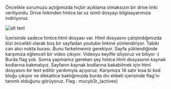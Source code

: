 Öncelikle sorumuzu açtığımızda hiçbir açıklama olmaksızın bir drive linki veriliyordu. 
Drive linkinden hintce.tar.xz isimli dosyayı bilgisayarımıza indiriyoruz. 

![alt text](https://github.com/MuCyberLab/CTF/blob/master/Web%20-%20Network/100.png?raw=true)

İçerisinde sadece hintce.html dosyası var. 
Html dosyasını çalıştırdığımızda bizi öncelikli olarak boş bir sayfadan youtube linkine yönlendiriyor.
Tabiki can alıcı nokta burası. Bunu farketmemiz gerekiyor.
Sayfa yüklendiğinde karşımıza eğlenceli bir video çıkıyor. Videoyu keyifle izliyoruz ve bitiyor :) Burda flag yok.
Sonra yapmamız gereken şey hintce.html dosyasının kaynak kodlarına bakmalıyız. 
Sayfanın kaynak kodlarına bakabilmek için html dosyasını bir text editör yardımıyla açıyoruz. 
Karşımıza 14 satır kısa bi kod bloğu çıkıyor ve dikkatlice baktığımızda 
burda div etiketi içerisinde flag'in tanımlı olduğunu görüyoruz. Flag : mucyb3r_(activex)
